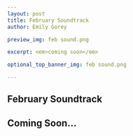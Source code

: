 ```yaml
---
layout: post
title: February Soundtrack
author: Emily Gorey

preview_img: feb sound.png

excerpt: <em>coming soon</em>

optional_top_banner_img: feb sound.png

---
```


<!-- BELOW HERE IS WHERE YOUR POST'S BODY WILL GO -->

<h2>February Soundtrack</h2>

<h2>Coming Soon...</h2>
